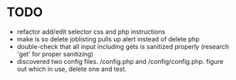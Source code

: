 # TODO

- refactor add/edit selector css and php instructions
- make is so delete joblisting pulls up alert instead of delete php
- double-check that all input including gets is sanitized properly (research 'get' for proper sanitizing)
- discovered two config files. /config.php and /config/config.php. figure out which in use, delete one and test.
